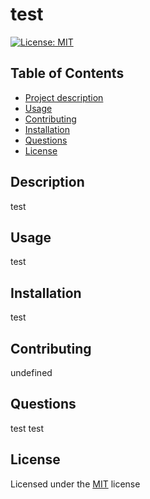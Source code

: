 
# test

[![License: MIT](https://img.shields.io/badge/License-MIT-yellow.svg)](https://opensource.org/licenses/MIT)

## Table of Contents
- [Project description](#Description)
- [Usage](#Usage)
- [Contributing](#Contributing)
- [Installation](#Installation)
- [Questions](#Questions)
- [License](#License)

 ## Description
test

 ## Usage
test

## Installation
test

## Contributing
undefined

## Questions
test
test

## License
Licensed under the [MIT](https://choosealicense.com/licenses/mit/) license 
